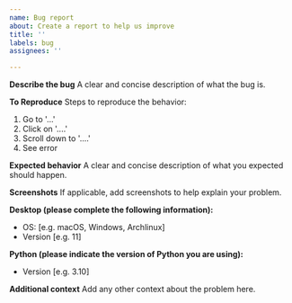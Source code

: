 ```yaml
---
name: Bug report
about: Create a report to help us improve
title: ''
labels: bug
assignees: ''

---
```


**Describe the bug**
A clear and concise description of what the bug is.

**To Reproduce**
Steps to reproduce the behavior:
1. Go to '...'
2. Click on '....'
3. Scroll down to '....'
4. See error

**Expected behavior**
A clear and concise description of what you expected should happen.

**Screenshots**
If applicable, add screenshots to help explain your problem.

**Desktop (please complete the following information):**
 - OS: [e.g. macOS, Windows, Archlinux]
 - Version [e.g. 11]

**Python (please indicate the version of Python you are using):**
- Version [e.g. 3.10]

**Additional context**
Add any other context about the problem here.
